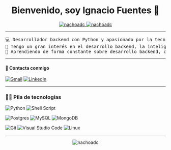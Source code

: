 <h1 align="center">Bienvenido, soy Ignacio Fuentes 👋</h1>

<p align="center">
	<a href="https://github.com/nachoadc">
		<img src="https://komarev.com/ghpvc/?username=nachoadc&label=Profile%20views&color=0e75b6&style=flat" alt="nachoadc" />
	</a>
	<a href="https://github.com/nachoadc">
		<img src="https://img.shields.io/github/followers/nachoadc?label=Followers" alt="nachoadc" />
	</a>
</p>

<hr>

<pre>
💻 Desarrollador backend con Python y apasionado por la tecnología.
📝 Tengo un gran interés en el desarrollo backend, la inteligencia artificial y la ciberseguridad.
🌱 Aprendiendo de forma constante sobre desarrollo backend, ciencia de datos e inteligencia artificial.
</pre>

<hr>

#### 🤝 Contacta conmigo

<p>
    <a href="mailto:ignanicolasfuentes@gmail.com"><img img src="https://img.shields.io/badge/gmail-%23EA4335.svg?logo=gmail&logoColor=white" alt="Gmail"/></a>
    <a href="https://www.linkedin.com/in/ignacionfuentes/"><img src="https://img.shields.io/badge/linkedin-%230A66C2.svg?logo=linkedin&logoColor=white" alt="LinkedIn"/></a>
</p>

<hr>

### 👨‍💻 Pila de tecnologías

<p>
  
  ![Python](https://img.shields.io/badge/python-3670A0?style=for-the-badge&logo=python&logoColor=ffdd54)
  ![Shell Script](https://img.shields.io/badge/shell_script-%23121011.svg?style=for-the-badge&logo=gnu-bash&logoColor=white)

</p>

<p>

  ![Postgres](https://img.shields.io/badge/postgres-%23316192.svg?style=for-the-badge&logo=postgresql&logoColor=white)
  ![MySQL](https://img.shields.io/badge/mysql-%2300f.svg?style=for-the-badge&logo=mysql&logoColor=white)
  ![MongoDB](https://img.shields.io/badge/MongoDB-%234ea94b.svg?style=for-the-badge&logo=mongodb&logoColor=white)

</p>

<p>

  ![Git](https://img.shields.io/badge/git-%23F05033.svg?style=for-the-badge&logo=git&logoColor=white)
  ![Visual Studio Code](https://img.shields.io/badge/Visual%20Studio%20Code-0078d7.svg?style=for-the-badge&logo=visual-studio-code&logoColor=white)
  ![Linux](https://img.shields.io/badge/Linux-FCC624?style=for-the-badge&logo=linux&logoColor=black)

</p>

<hr>

<p align="center" ><img src="https://github-readme-stats.vercel.app/api?username=nachoadc&show_icons=true&locale=en&theme=codeSTACKr" alt="nachoadc" /></p>
